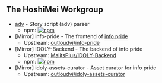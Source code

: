 ## The HoshiMei Workgroup

* [adv](https://github.com/hoshimei/adv) - Story script (adv) parser
  * npm: [![npm](https://img.shields.io/npm/v/@hoshimei/adv)](https://www.npmjs.com/package/@hoshimei/adv)
* [Mirror] info-pride - The frontend of [info pride](https://ip.outv.im)
  * Upstream: [outloudvi/info-pride](https://github.com/hoshimei/info-pride)
* [Mirror] IDOLY-Backend - The backend of info pride
  * Upstream: [MalitsPlus/IDOLY-Backend](https://github.com/MalitsPlus/IDOLY-Backend)
  * npm: [![npm](https://img.shields.io/npm/v/hoshimi-types)](https://www.npmjs.com/package/hoshimi-types)
* [Mirror] idoly-assets-curator - Asset curator for info pride
  * Upstream: [outloudvi/idoly-assets-curator](https://github.com/outloudvi/idoly-assets-curator)
